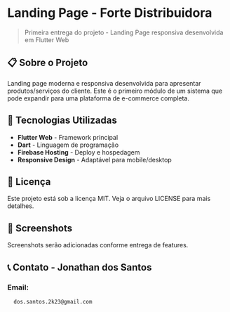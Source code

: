 # Landing Page - Forte Distribuidora

> Primeira entrega do projeto - Landing Page responsiva desenvolvida em Flutter Web

## 📋 Sobre o Projeto

Landing page moderna e responsiva desenvolvida para apresentar produtos/serviços do cliente. Este é o primeiro módulo de um sistema que pode expandir para uma plataforma de e-commerce completa.

## 🚀 Tecnologias Utilizadas

- **Flutter Web** - Framework principal
- **Dart** - Linguagem de programação
- **Firebase Hosting** - Deploy e hospedagem
- **Responsive Design** - Adaptável para mobile/desktop
  
## 📄 Licença
Este projeto está sob a licença MIT. Veja o arquivo LICENSE para mais detalhes.

## 🎨 Screenshots
Screenshots serão adicionadas conforme entrega de features.

## 📞 Contato - Jonathan dos Santos
  ### Email:
      dos.santos.2k23@gmail.com
